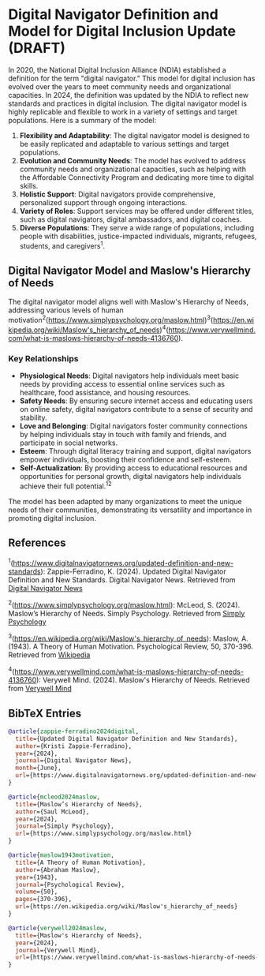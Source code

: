 # Digital Navigator Definition and Model for Digital Inclusion Update (DRAFT)

In 2020, the National Digital Inclusion Alliance (NDIA) established a definition for the term "digital navigator." This model for digital inclusion has evolved over the years to meet community needs and organizational capacities. In 2024, the definition was updated by the NDIA to reflect new standards and practices in digital inclusion. The digital navigator model is highly replicable and flexible to work in a variety of settings and target populations. Here is a summary of the model:

1. **Flexibility and Adaptability**: The digital navigator model is designed to be easily replicated and adaptable to various settings and target populations.
2. **Evolution and Community Needs**: The model has evolved to address community needs and organizational capacities, such as helping with the Affordable Connectivity Program and dedicating more time to digital skills.
3. **Holistic Support**: Digital navigators provide comprehensive, personalized support through ongoing interactions.
4. **Variety of Roles**: Support services may be offered under different titles, such as digital navigators, digital ambassadors, and digital coaches.
5. **Diverse Populations**: They serve a wide range of populations, including people with disabilities, justice-impacted individuals, migrants, refugees, students, and caregivers<sup>1</sup>.


## Digital Navigator Model and Maslow's Hierarchy of Needs

The digital navigator model aligns well with Maslow's Hierarchy of Needs, addressing various levels of human motivation<sup>2</sup>(https://www.simplypsychology.org/maslow.html)<sup>3</sup>(https://en.wikipedia.org/wiki/Maslow's_hierarchy_of_needs)<sup>4</sup>(https://www.verywellmind.com/what-is-maslows-hierarchy-of-needs-4136760).

### Key Relationships

- **Physiological Needs**: Digital navigators help individuals meet basic needs by providing access to essential online services such as healthcare, food assistance, and housing resources.
- **Safety Needs**: By ensuring secure internet access and educating users on online safety, digital navigators contribute to a sense of security and stability.
- **Love and Belonging**: Digital navigators foster community connections by helping individuals stay in touch with family and friends, and participate in social networks.
- **Esteem**: Through digital literacy training and support, digital navigators empower individuals, boosting their confidence and self-esteem.
- **Self-Actualization**: By providing access to educational resources and opportunities for personal growth, digital navigators help individuals achieve their full potential.<sup>12</sup>

The model has been adapted by many organizations to meet the unique needs of their communities, demonstrating its versatility and importance in promoting digital inclusion.

## References

<sup>1</sup>(https://www.digitalnavigatornews.org/updated-definition-and-new-standards): Zappie-Ferradino, K. (2024). Updated Digital Navigator Definition and New Standards. Digital Navigator News. Retrieved from [Digital Navigator News](https://www.digitalnavigatornews.org/updated-definition-and-new-standards)

<sup>2</sup>(https://www.simplypsychology.org/maslow.html): McLeod, S. (2024). Maslow’s Hierarchy of Needs. Simply Psychology. Retrieved from [Simply Psychology](https://www.simplypsychology.org/maslow.html)

<sup>3</sup>(https://en.wikipedia.org/wiki/Maslow's_hierarchy_of_needs): Maslow, A. (1943). A Theory of Human Motivation. Psychological Review, 50, 370-396. Retrieved from [Wikipedia](https://en.wikipedia.org/wiki/Maslow's_hierarchy_of_needs)

<sup>4</sup>(https://www.verywellmind.com/what-is-maslows-hierarchy-of-needs-4136760): Verywell Mind. (2024). Maslow's Hierarchy of Needs. Retrieved from [Verywell Mind](https://www.verywellmind.com/what-is-maslows-hierarchy-of-needs-4136760)

## BibTeX Entries

```bibtex
@article{zappie-ferradino2024digital,
  title={Updated Digital Navigator Definition and New Standards},
  author={Kristi Zappie-Ferradino},
  year={2024},
  journal={Digital Navigator News},
  month={June},
  url={https://www.digitalnavigatornews.org/updated-definition-and-new-standards}
}

@article{mcleod2024maslow,
  title={Maslow’s Hierarchy of Needs},
  author={Saul McLeod},
  year={2024},
  journal={Simply Psychology},
  url={https://www.simplypsychology.org/maslow.html}
}

@article{maslow1943motivation,
  title={A Theory of Human Motivation},
  author={Abraham Maslow},
  year={1943},
  journal={Psychological Review},
  volume={50},
  pages={370-396},
  url={https://en.wikipedia.org/wiki/Maslow's_hierarchy_of_needs}
}

@article{verywell2024maslow,
  title={Maslow's Hierarchy of Needs},
  year={2024},
  journal={Verywell Mind},
  url={https://www.verywellmind.com/what-is-maslows-hierarchy-of-needs-4136760}
}
